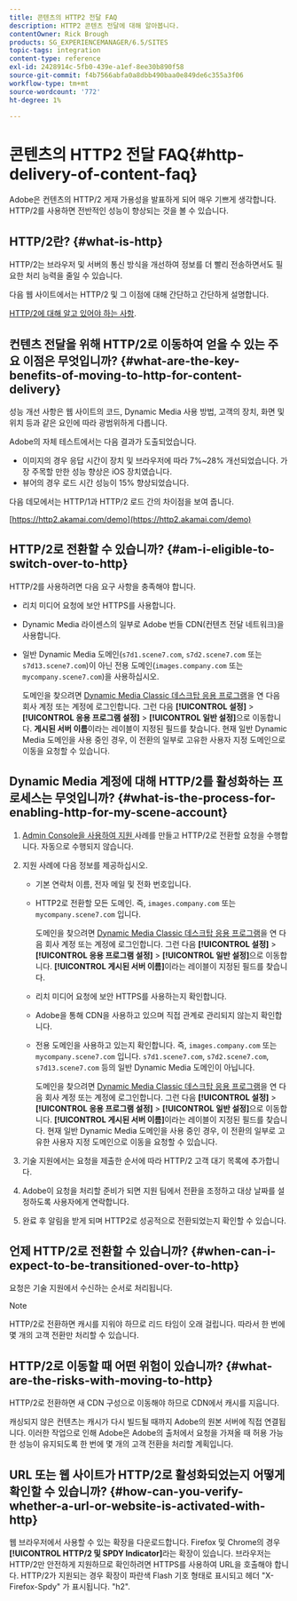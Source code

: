 ```yaml
---
title: 콘텐츠의 HTTP2 전달 FAQ
description: HTTP2 콘텐츠 전달에 대해 알아봅니다.
contentOwner: Rick Brough
products: SG_EXPERIENCEMANAGER/6.5/SITES
topic-tags: integration
content-type: reference
exl-id: 2428914c-5fb0-439e-a1ef-8ee30b890f58
source-git-commit: f4b7566abfa0a8dbb490baa0e849de6c355a3f06
workflow-type: tm+mt
source-wordcount: '772'
ht-degree: 1%

---
```


# 콘텐츠의 HTTP2 전달 FAQ{#http-delivery-of-content-faq}

Adobe은 컨텐츠의 HTTP/2 게재 가용성을 발표하게 되어 매우 기쁘게 생각합니다. HTTP/2를 사용하면 전반적인 성능이 향상되는 것을 볼 수 있습니다.

## HTTP/2란? {#what-is-http}

HTTP/2는 브라우저 및 서버의 통신 방식을 개선하여 정보를 더 빨리 전송하면서도 필요한 처리 능력을 줄일 수 있습니다.

다음 웹 사이트에서는 HTTP/2 및 그 이점에 대해 간단하고 간단하게 설명합니다.

[HTTP/2에 대해 알고 있어야 하는 사항](https://www.engadget.com/2015-02-24-what-you-need-to-know-about-http-2.html).

## 컨텐츠 전달을 위해 HTTP/2로 이동하여 얻을 수 있는 주요 이점은 무엇입니까? {#what-are-the-key-benefits-of-moving-to-http-for-content-delivery}

성능 개선 사항은 웹 사이트의 코드, Dynamic Media 사용 방법, 고객의 장치, 화면 및 위치 등과 같은 요인에 따라 광범위하게 다릅니다.

Adobe의 자체 테스트에서는 다음 결과가 도출되었습니다.

* 이미지의 경우 응답 시간이 장치 및 브라우저에 따라 7%~28% 개선되었습니다. 가장 주목할 만한 성능 향상은 iOS 장치였습니다.
* 뷰어의 경우 로드 시간 성능이 15% 향상되었습니다.

다음 데모에서는 HTTP/1과 HTTP/2 로드 간의 차이점을 보여 줍니다.

[https://http2.akamai.com/demo](https://http2.akamai.com/demo)

## HTTP/2로 전환할 수 있습니까? {#am-i-eligible-to-switch-over-to-http}

HTTP/2를 사용하려면 다음 요구 사항을 충족해야 합니다.

* 리치 미디어 요청에 보안 HTTPS를 사용합니다.
* Dynamic Media 라이센스의 일부로 Adobe 번들 CDN(컨텐츠 전달 네트워크)을 사용합니다.
* 일반 Dynamic Media 도메인(`s7d1.scene7.com`, `s7d2.scene7.com` 또는 `s7d13.scene7.com`)이 아닌 전용 도메인(`images.company.com` 또는 `mycompany.scene7.com`)을 사용하십시오.

   도메인을 찾으려면 [Dynamic Media Classic 데스크탑 응용 프로그램](https://experienceleague.adobe.com/docs/dynamic-media-classic/using/getting-started/signing-out.html#getting-started)을 연 다음 회사 계정 또는 계정에 로그인합니다. 그런 다음 **[!UICONTROL 설정]** > **[!UICONTROL 응용 프로그램 설정]** > **[!UICONTROL 일반 설정]**&#x200B;으로 이동합니다. **게시된 서버 이름**&#x200B;이라는 레이블이 지정된 필드를 찾습니다. 현재 일반 Dynamic Media 도메인을 사용 중인 경우, 이 전환의 일부로 고유한 사용자 지정 도메인으로 이동을 요청할 수 있습니다.

## Dynamic Media 계정에 대해 HTTP/2를 활성화하는 프로세스는 무엇입니까? {#what-is-the-process-for-enabling-http-for-my-scene-account}

1. [Admin Console을 사용하여 지원 ](https://helpx.adobe.com/enterprise/admin-guide.html/enterprise/using/support-for-experience-cloud.ug.html) 사례를 만들고 HTTP/2로 전환할 요청을 수행합니다. 자동으로 수행되지 않습니다.
1. 지원 사례에 다음 정보를 제공하십시오.

   * 기본 연락처 이름, 전자 메일 및 전화 번호입니다.
   * HTTP2로 전환할 모든 도메인. 즉, `images.company.com` 또는 `mycompany.scene7.com` 입니다.

      도메인을 찾으려면 [Dynamic Media Classic 데스크탑 응용 프로그램](https://experienceleague.adobe.com/docs/dynamic-media-classic/using/getting-started/signing-out.html#getting-started)을 연 다음 회사 계정 또는 계정에 로그인합니다. 그런 다음 **[!UICONTROL 설정]** > **[!UICONTROL 응용 프로그램 설정]** > **[!UICONTROL 일반 설정]**&#x200B;으로 이동합니다. **[!UICONTROL 게시된 서버 이름]**&#x200B;이라는 레이블이 지정된 필드를 찾습니다.

   * 리치 미디어 요청에 보안 HTTPS를 사용하는지 확인합니다.
   * Adobe을 통해 CDN을 사용하고 있으며 직접 관계로 관리되지 않는지 확인합니다.
   * 전용 도메인을 사용하고 있는지 확인합니다. 즉, `images.company.com` 또는 `mycompany.scene7.com` 입니다. `s7d1.scene7.com`, `s7d2.scene7.com`, `s7d13.scene7.com` 등의 일반 Dynamic Media 도메인이 아닙니다.

      도메인을 찾으려면 [Dynamic Media Classic 데스크탑 응용 프로그램](https://experienceleague.adobe.com/docs/dynamic-media-classic/using/getting-started/signing-out.html#getting-started)을 연 다음 회사 계정 또는 계정에 로그인합니다. 그런 다음 **[!UICONTROL 설정]** > **[!UICONTROL 응용 프로그램 설정]** > **[!UICONTROL 일반 설정]**&#x200B;으로 이동합니다. **[!UICONTROL 게시된 서버 이름]**&#x200B;이라는 레이블이 지정된 필드를 찾습니다. 현재 일반 Dynamic Media 도메인을 사용 중인 경우, 이 전환의 일부로 고유한 사용자 지정 도메인으로 이동을 요청할 수 있습니다.

1. 기술 지원에서는 요청을 제출한 순서에 따라 HTTP/2 고객 대기 목록에 추가합니다.
1. Adobe이 요청을 처리할 준비가 되면 지원 팀에서 전환을 조정하고 대상 날짜를 설정하도록 사용자에게 연락합니다.
1. 완료 후 알림을 받게 되며 HTTP2로 성공적으로 전환되었는지 확인할 수 있습니다.

## 언제 HTTP/2로 전환할 수 있습니까? {#when-can-i-expect-to-be-transitioned-over-to-http}

요청은 기술 지원에서 수신하는 순서로 처리됩니다.

>[!NOTE]
>
>HTTP/2로 전환하면 캐시를 지워야 하므로 리드 타임이 오래 걸립니다. 따라서 한 번에 몇 개의 고객 전환만 처리할 수 있습니다.

## HTTP/2로 이동할 때 어떤 위험이 있습니까? {#what-are-the-risks-with-moving-to-http}

HTTP/2로 전환하면 새 CDN 구성으로 이동해야 하므로 CDN에서 캐시를 지웁니다.

캐싱되지 않은 컨텐츠는 캐시가 다시 빌드될 때까지 Adobe의 원본 서버에 직접 연결됩니다. 이러한 작업으로 인해 Adobe은 Adobe의 출처에서 요청을 가져올 때 허용 가능한 성능이 유지되도록 한 번에 몇 개의 고객 전환을 처리할 계획입니다.

## URL 또는 웹 사이트가 HTTP/2로 활성화되었는지 어떻게 확인할 수 있습니까? {#how-can-you-verify-whether-a-url-or-website-is-activated-with-http}

웹 브라우저에서 사용할 수 있는 확장을 다운로드합니다. Firefox 및 Chrome의 경우 **[!UICONTROL HTTP/2 및 SPDY Indicator]**&#x200B;라는 확장이 있습니다. 브라우저는 HTTP/2만 안전하게 지원하므로 확인하려면 HTTPS를 사용하여 URL을 호출해야 합니다. HTTP/2가 지원되는 경우 확장이 파란색 Flash 기호 형태로 표시되고 헤더 &quot;X-Firefox-Spdy&quot; 가 표시됩니다. &quot;h2&quot;.
